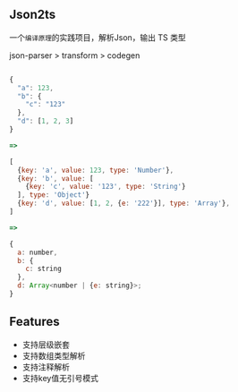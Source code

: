 ## Json2ts

一个`编译原理`的实践项目，解析Json，输出 TS 类型

json-parser > transform > codegen

```js

{
  "a": 123,
  "b": {
    "c": "123"
  },
  "d": [1, 2, 3]
} 

=>

[
  {key: 'a', value: 123, type: 'Number'},
  {key: 'b', value: [
    {key: 'c', value: '123', type: 'String'}
  ], type: 'Object'}
  {key: 'd', value: [1, 2, {e: '222'}], type: 'Array'},
]

=>

{
  a: number,
  b: {
    c: string
  },
  d: Array<number | {e: string}>;
}

```

## Features

- 支持层级嵌套
- 支持数组类型解析
- 支持注释解析
- 支持key值无引号模式